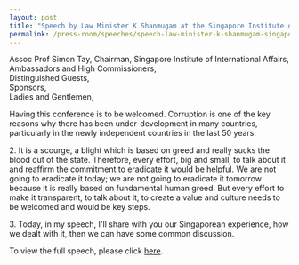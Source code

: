 ```yaml
---
layout: post
title: "Speech by Law Minister K Shanmugam at the Singapore Institute of International Affairs (SIIA) Conference on Governance and Anti-Corruption"
permalink: /press-room/speeches/speech-law-minister-k-shanmugam-singapore-institute-international-affairs-siia/
---
```

<p>Assoc Prof Simon Tay, Chairman, Singapore Institute of International Affairs,<br />Ambassadors and High Commissioners,<br />Distinguished Guests,<br />Sponsors,<br />Ladies and Gentlemen,</p>

Having this conference is to be welcomed. Corruption is one of the key reasons why there has been under-development in many countries, particularly in the newly independent countries in the last 50 years.

2\.        It is a scourge, a blight which is based on greed and really sucks the blood out of the state. Therefore, every effort, big and small, to talk about it and reaffirm the commitment to eradicate it would be helpful. We are not going to eradicate it today; we are not going to eradicate it tomorrow because it is really based on fundamental human greed. But every effort to make it transparent, to talk about it, to create a value and culture needs to be welcomed and would be key steps.

3\.        Today, in my speech, I'll share with you our Singaporean experience, how we dealt with it, then we can have some common discussion.

To view the full speech, please click&nbsp;<a href="https://www.mlaw.gov.sg/news/speeches/speech-by-law-minister-k-shanmugam-at-siia-conference-on-governance-and-anti-corruption.html">here</a>.&nbsp;</p>
